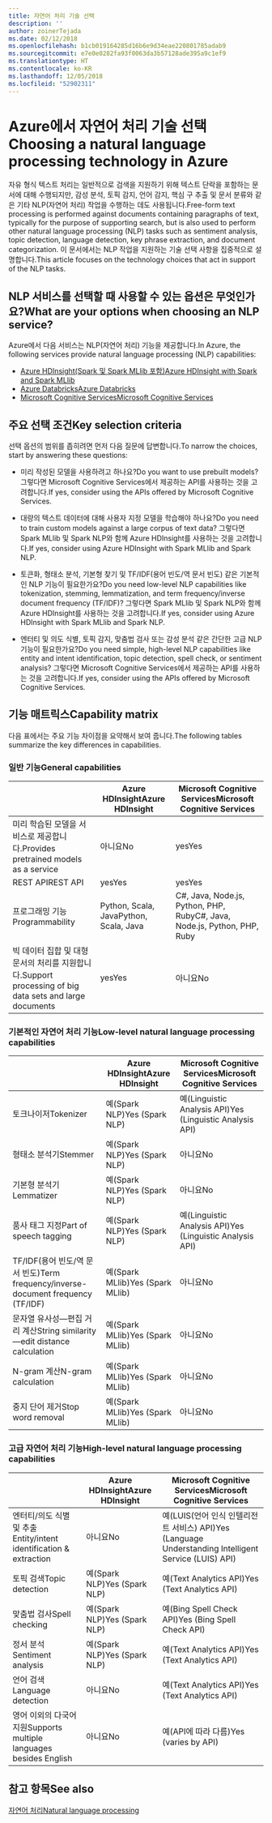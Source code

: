 ```yaml
---
title: 자연어 처리 기술 선택
description: ''
author: zoinerTejada
ms.date: 02/12/2018
ms.openlocfilehash: b1cb019164285d16b6e9d34eae220801785adab9
ms.sourcegitcommit: e7e0e0282fa93f0063da3b57128ade395a9c1ef9
ms.translationtype: HT
ms.contentlocale: ko-KR
ms.lasthandoff: 12/05/2018
ms.locfileid: "52902311"
---
```

# <a name="choosing-a-natural-language-processing-technology-in-azure"></a><span data-ttu-id="a528e-102">Azure에서 자연어 처리 기술 선택</span><span class="sxs-lookup"><span data-stu-id="a528e-102">Choosing a natural language processing technology in Azure</span></span>

<span data-ttu-id="a528e-103">자유 형식 텍스트 처리는 일반적으로 검색을 지원하기 위해 텍스트 단락을 포함하는 문서에 대해 수행되지만, 감성 분석, 토픽 감지, 언어 감지, 핵심 구 추출 및 문서 분류와 같은 기타 NLP(자연어 처리) 작업을 수행하는 데도 사용됩니다.</span><span class="sxs-lookup"><span data-stu-id="a528e-103">Free-form text processing is performed against documents containing paragraphs of text, typically for the purpose of supporting search, but is also used to perform other natural language processing (NLP) tasks such as sentiment analysis, topic detection, language detection, key phrase extraction, and document categorization.</span></span> <span data-ttu-id="a528e-104">이 문서에서는 NLP 작업을 지원하는 기술 선택 사항을 집중적으로 설명합니다.</span><span class="sxs-lookup"><span data-stu-id="a528e-104">This article focuses on the technology choices that act in support of the NLP tasks.</span></span>

## <a name="what-are-your-options-when-choosing-an-nlp-service"></a><span data-ttu-id="a528e-105">NLP 서비스를 선택할 때 사용할 수 있는 옵션은 무엇인가요?</span><span class="sxs-lookup"><span data-stu-id="a528e-105">What are your options when choosing an NLP service?</span></span>

<span data-ttu-id="a528e-106">Azure에서 다음 서비스는 NLP(자연어 처리) 기능을 제공합니다.</span><span class="sxs-lookup"><span data-stu-id="a528e-106">In Azure, the following services provide natural language processing (NLP) capabilities:</span></span>

- [<span data-ttu-id="a528e-107">Azure HDInsight(Spark 및 Spark MLlib 포함)</span><span class="sxs-lookup"><span data-stu-id="a528e-107">Azure HDInsight with Spark and Spark MLlib</span></span>](/azure/hdinsight/spark/apache-spark-overview)
- [<span data-ttu-id="a528e-108">Azure Databricks</span><span class="sxs-lookup"><span data-stu-id="a528e-108">Azure Databricks</span></span>](/azure/azure-databricks/what-is-azure-databricks)
- [<span data-ttu-id="a528e-109">Microsoft Cognitive Services</span><span class="sxs-lookup"><span data-stu-id="a528e-109">Microsoft Cognitive Services</span></span>](/azure/cognitive-services/welcome)

## <a name="key-selection-criteria"></a><span data-ttu-id="a528e-110">주요 선택 조건</span><span class="sxs-lookup"><span data-stu-id="a528e-110">Key selection criteria</span></span>

<span data-ttu-id="a528e-111">선택 옵션의 범위를 좁히려면 먼저 다음 질문에 답변합니다.</span><span class="sxs-lookup"><span data-stu-id="a528e-111">To narrow the choices, start by answering these questions:</span></span>

- <span data-ttu-id="a528e-112">미리 작성된 모델을 사용하려고 하나요?</span><span class="sxs-lookup"><span data-stu-id="a528e-112">Do you want to use prebuilt models?</span></span> <span data-ttu-id="a528e-113">그렇다면 Microsoft Cognitive Services에서 제공하는 API를 사용하는 것을 고려합니다.</span><span class="sxs-lookup"><span data-stu-id="a528e-113">If yes, consider using the APIs offered by Microsoft Cognitive Services.</span></span>

- <span data-ttu-id="a528e-114">대량의 텍스트 데이터에 대해 사용자 지정 모델을 학습해야 하나요?</span><span class="sxs-lookup"><span data-stu-id="a528e-114">Do you need to train custom models against a large corpus of text data?</span></span> <span data-ttu-id="a528e-115">그렇다면 Spark MLlib 및 Spark NLP와 함께 Azure HDInsight를 사용하는 것을 고려합니다.</span><span class="sxs-lookup"><span data-stu-id="a528e-115">If yes, consider using Azure HDInsight with Spark MLlib and Spark NLP.</span></span>

- <span data-ttu-id="a528e-116">토큰화, 형태소 분석, 기본형 찾기 및 TF/IDF(용어 빈도/역 문서 빈도) 같은 기본적인 NLP 기능이 필요한가요?</span><span class="sxs-lookup"><span data-stu-id="a528e-116">Do you need low-level NLP capabilities like tokenization, stemming, lemmatization, and term frequency/inverse document frequency (TF/IDF)?</span></span> <span data-ttu-id="a528e-117">그렇다면 Spark MLlib 및 Spark NLP와 함께 Azure HDInsight를 사용하는 것을 고려합니다.</span><span class="sxs-lookup"><span data-stu-id="a528e-117">If yes, consider using Azure HDInsight with Spark MLlib and Spark NLP.</span></span>

- <span data-ttu-id="a528e-118">엔터티 및 의도 식별, 토픽 감지, 맞춤법 검사 또는 감성 분석 같은 간단한 고급 NLP 기능이 필요한가요?</span><span class="sxs-lookup"><span data-stu-id="a528e-118">Do you need simple, high-level NLP capabilities like entity and intent identification, topic detection, spell check, or sentiment analysis?</span></span> <span data-ttu-id="a528e-119">그렇다면 Microsoft Cognitive Services에서 제공하는 API를 사용하는 것을 고려합니다.</span><span class="sxs-lookup"><span data-stu-id="a528e-119">If yes, consider using the APIs offered by Microsoft Cognitive Services.</span></span>

## <a name="capability-matrix"></a><span data-ttu-id="a528e-120">기능 매트릭스</span><span class="sxs-lookup"><span data-stu-id="a528e-120">Capability matrix</span></span>

<span data-ttu-id="a528e-121">다음 표에서는 주요 기능 차이점을 요약해서 보여 줍니다.</span><span class="sxs-lookup"><span data-stu-id="a528e-121">The following tables summarize the key differences in capabilities.</span></span>  

### <a name="general-capabilities"></a><span data-ttu-id="a528e-122">일반 기능</span><span class="sxs-lookup"><span data-stu-id="a528e-122">General capabilities</span></span>

| | <span data-ttu-id="a528e-123">Azure HDInsight</span><span class="sxs-lookup"><span data-stu-id="a528e-123">Azure HDInsight</span></span> | <span data-ttu-id="a528e-124">Microsoft Cognitive Services</span><span class="sxs-lookup"><span data-stu-id="a528e-124">Microsoft Cognitive Services</span></span> |
| --- | --- | --- |
| <span data-ttu-id="a528e-125">미리 학습된 모델을 서비스로 제공합니다.</span><span class="sxs-lookup"><span data-stu-id="a528e-125">Provides pretrained models as a service</span></span> | <span data-ttu-id="a528e-126">아니요</span><span class="sxs-lookup"><span data-stu-id="a528e-126">No</span></span> | <span data-ttu-id="a528e-127">yes</span><span class="sxs-lookup"><span data-stu-id="a528e-127">Yes</span></span> |
| <span data-ttu-id="a528e-128">REST API</span><span class="sxs-lookup"><span data-stu-id="a528e-128">REST API</span></span> | <span data-ttu-id="a528e-129">yes</span><span class="sxs-lookup"><span data-stu-id="a528e-129">Yes</span></span> | <span data-ttu-id="a528e-130">yes</span><span class="sxs-lookup"><span data-stu-id="a528e-130">Yes</span></span> |
| <span data-ttu-id="a528e-131">프로그래밍 기능</span><span class="sxs-lookup"><span data-stu-id="a528e-131">Programmability</span></span> | <span data-ttu-id="a528e-132">Python, Scala, Java</span><span class="sxs-lookup"><span data-stu-id="a528e-132">Python, Scala, Java</span></span> | <span data-ttu-id="a528e-133">C#, Java, Node.js, Python, PHP, Ruby</span><span class="sxs-lookup"><span data-stu-id="a528e-133">C#, Java, Node.js, Python, PHP, Ruby</span></span> |
| <span data-ttu-id="a528e-134">빅 데이터 집합 및 대형 문서의 처리를 지원합니다.</span><span class="sxs-lookup"><span data-stu-id="a528e-134">Support processing of big data sets and large documents</span></span> | <span data-ttu-id="a528e-135">yes</span><span class="sxs-lookup"><span data-stu-id="a528e-135">Yes</span></span> | <span data-ttu-id="a528e-136">아니요</span><span class="sxs-lookup"><span data-stu-id="a528e-136">No</span></span> |

### <a name="low-level-natural-language-processing-capabilities"></a><span data-ttu-id="a528e-137">기본적인 자연어 처리 기능</span><span class="sxs-lookup"><span data-stu-id="a528e-137">Low-level natural language processing capabilities</span></span>

| | <span data-ttu-id="a528e-138">Azure HDInsight</span><span class="sxs-lookup"><span data-stu-id="a528e-138">Azure HDInsight</span></span> | <span data-ttu-id="a528e-139">Microsoft Cognitive Services</span><span class="sxs-lookup"><span data-stu-id="a528e-139">Microsoft Cognitive Services</span></span> |  
| --- | --- | --- | 
| <span data-ttu-id="a528e-140">토크나이저</span><span class="sxs-lookup"><span data-stu-id="a528e-140">Tokenizer</span></span> | <span data-ttu-id="a528e-141">예(Spark NLP)</span><span class="sxs-lookup"><span data-stu-id="a528e-141">Yes (Spark NLP)</span></span> | <span data-ttu-id="a528e-142">예(Linguistic Analysis API)</span><span class="sxs-lookup"><span data-stu-id="a528e-142">Yes (Linguistic Analysis API)</span></span> |
| <span data-ttu-id="a528e-143">형태소 분석기</span><span class="sxs-lookup"><span data-stu-id="a528e-143">Stemmer</span></span> | <span data-ttu-id="a528e-144">예(Spark NLP)</span><span class="sxs-lookup"><span data-stu-id="a528e-144">Yes (Spark NLP)</span></span> | <span data-ttu-id="a528e-145">아니요</span><span class="sxs-lookup"><span data-stu-id="a528e-145">No</span></span> |
| <span data-ttu-id="a528e-146">기본형 분석기</span><span class="sxs-lookup"><span data-stu-id="a528e-146">Lemmatizer</span></span> | <span data-ttu-id="a528e-147">예(Spark NLP)</span><span class="sxs-lookup"><span data-stu-id="a528e-147">Yes (Spark NLP)</span></span> | <span data-ttu-id="a528e-148">아니요</span><span class="sxs-lookup"><span data-stu-id="a528e-148">No</span></span> |
| <span data-ttu-id="a528e-149">품사 태그 지정</span><span class="sxs-lookup"><span data-stu-id="a528e-149">Part of speech tagging</span></span> | <span data-ttu-id="a528e-150">예(Spark NLP)</span><span class="sxs-lookup"><span data-stu-id="a528e-150">Yes (Spark NLP)</span></span> | <span data-ttu-id="a528e-151">예(Linguistic Analysis API)</span><span class="sxs-lookup"><span data-stu-id="a528e-151">Yes (Linguistic Analysis API)</span></span> |
| <span data-ttu-id="a528e-152">TF/IDF(용어 빈도/역 문서 빈도)</span><span class="sxs-lookup"><span data-stu-id="a528e-152">Term frequency/inverse-document frequency (TF/IDF)</span></span> | <span data-ttu-id="a528e-153">예(Spark MLlib)</span><span class="sxs-lookup"><span data-stu-id="a528e-153">Yes (Spark MLlib)</span></span> | <span data-ttu-id="a528e-154">아니요</span><span class="sxs-lookup"><span data-stu-id="a528e-154">No</span></span> |
| <span data-ttu-id="a528e-155">문자열 유사성&mdash;편집 거리 계산</span><span class="sxs-lookup"><span data-stu-id="a528e-155">String similarity&mdash;edit distance calculation</span></span> | <span data-ttu-id="a528e-156">예(Spark MLlib)</span><span class="sxs-lookup"><span data-stu-id="a528e-156">Yes (Spark MLlib)</span></span> | <span data-ttu-id="a528e-157">아니요</span><span class="sxs-lookup"><span data-stu-id="a528e-157">No</span></span> |
| <span data-ttu-id="a528e-158">N-gram 계산</span><span class="sxs-lookup"><span data-stu-id="a528e-158">N-gram calculation</span></span> | <span data-ttu-id="a528e-159">예(Spark MLlib)</span><span class="sxs-lookup"><span data-stu-id="a528e-159">Yes (Spark MLlib)</span></span> | <span data-ttu-id="a528e-160">아니요</span><span class="sxs-lookup"><span data-stu-id="a528e-160">No</span></span> |
| <span data-ttu-id="a528e-161">중지 단어 제거</span><span class="sxs-lookup"><span data-stu-id="a528e-161">Stop word removal</span></span> | <span data-ttu-id="a528e-162">예(Spark MLlib)</span><span class="sxs-lookup"><span data-stu-id="a528e-162">Yes (Spark MLlib)</span></span> | <span data-ttu-id="a528e-163">아니요</span><span class="sxs-lookup"><span data-stu-id="a528e-163">No</span></span> |

### <a name="high-level-natural-language-processing-capabilities"></a><span data-ttu-id="a528e-164">고급 자연어 처리 기능</span><span class="sxs-lookup"><span data-stu-id="a528e-164">High-level natural language processing capabilities</span></span>

| | <span data-ttu-id="a528e-165">Azure HDInsight</span><span class="sxs-lookup"><span data-stu-id="a528e-165">Azure HDInsight</span></span> | <span data-ttu-id="a528e-166">Microsoft Cognitive Services</span><span class="sxs-lookup"><span data-stu-id="a528e-166">Microsoft Cognitive Services</span></span> |
| --- | --- | --- | 
| <span data-ttu-id="a528e-167">엔터티/의도 식별 및 추출</span><span class="sxs-lookup"><span data-stu-id="a528e-167">Entity/intent identification & extraction</span></span> | <span data-ttu-id="a528e-168">아니요</span><span class="sxs-lookup"><span data-stu-id="a528e-168">No</span></span> | <span data-ttu-id="a528e-169">예(LUIS(언어 인식 인텔리전트 서비스) API)</span><span class="sxs-lookup"><span data-stu-id="a528e-169">Yes (Language Understanding Intelligent Service (LUIS) API)</span></span> |    
| <span data-ttu-id="a528e-170">토픽 검색</span><span class="sxs-lookup"><span data-stu-id="a528e-170">Topic detection</span></span> | <span data-ttu-id="a528e-171">예(Spark NLP)</span><span class="sxs-lookup"><span data-stu-id="a528e-171">Yes (Spark NLP)</span></span> | <span data-ttu-id="a528e-172">예(Text Analytics API)</span><span class="sxs-lookup"><span data-stu-id="a528e-172">Yes (Text Analytics API)</span></span> |
| <span data-ttu-id="a528e-173">맞춤법 검사</span><span class="sxs-lookup"><span data-stu-id="a528e-173">Spell checking</span></span> | <span data-ttu-id="a528e-174">예(Spark NLP)</span><span class="sxs-lookup"><span data-stu-id="a528e-174">Yes (Spark NLP)</span></span> | <span data-ttu-id="a528e-175">예(Bing Spell Check API)</span><span class="sxs-lookup"><span data-stu-id="a528e-175">Yes (Bing Spell Check API)</span></span> |
| <span data-ttu-id="a528e-176">정서 분석</span><span class="sxs-lookup"><span data-stu-id="a528e-176">Sentiment analysis</span></span> | <span data-ttu-id="a528e-177">예(Spark NLP)</span><span class="sxs-lookup"><span data-stu-id="a528e-177">Yes (Spark NLP)</span></span> | <span data-ttu-id="a528e-178">예(Text Analytics API)</span><span class="sxs-lookup"><span data-stu-id="a528e-178">Yes (Text Analytics API)</span></span> |
| <span data-ttu-id="a528e-179">언어 검색</span><span class="sxs-lookup"><span data-stu-id="a528e-179">Language detection</span></span> | <span data-ttu-id="a528e-180">아니요</span><span class="sxs-lookup"><span data-stu-id="a528e-180">No</span></span> | <span data-ttu-id="a528e-181">예(Text Analytics API)</span><span class="sxs-lookup"><span data-stu-id="a528e-181">Yes (Text Analytics API)</span></span> |
| <span data-ttu-id="a528e-182">영어 이외의 다국어 지원</span><span class="sxs-lookup"><span data-stu-id="a528e-182">Supports multiple languages besides English</span></span> | <span data-ttu-id="a528e-183">아니요</span><span class="sxs-lookup"><span data-stu-id="a528e-183">No</span></span> | <span data-ttu-id="a528e-184">예(API에 따라 다름)</span><span class="sxs-lookup"><span data-stu-id="a528e-184">Yes (varies by API)</span></span> |

## <a name="see-also"></a><span data-ttu-id="a528e-185">참고 항목</span><span class="sxs-lookup"><span data-stu-id="a528e-185">See also</span></span>

[<span data-ttu-id="a528e-186">자연어 처리</span><span class="sxs-lookup"><span data-stu-id="a528e-186">Natural language processing</span></span>](../scenarios/natural-language-processing.md)
